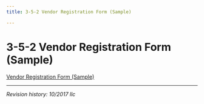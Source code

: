 ```yaml
---
title: 3-5-2 Vendor Registration Form (Sample)

---
```


# 3-5-2 Vendor Registration Form (Sample)

[Vendor Registration Form (Sample)](../docs/vendor-reg-form-sample.pdf)


***

_Revision history: 10/2017 llc_
